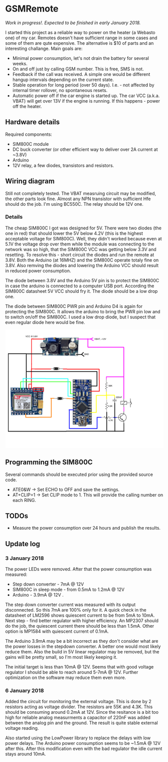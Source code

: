 # GSMRemote

*Work in progress!. Expected to be finished in early January 2018.*

I started this project as a reliable way to power on the heater (a Webasto one) of my car. Remotes doesn't have sufficient range in some cases and some of them are qute expensive. The alternative is $10 of parts and an interesting challange. Main goals are:
* Minimal power consumption, let's not drain the battery for several weeks.
* On and off just by calling GSM number. This is free, SMS is not.
* Feedback if the call was received. A simple one would be different hangup intervals depending on the current state.
* Stable operation for long period (over 50 days). I.e. - not affected by internal timer rollover, no spontaneous resets.
* Automatic power off if the car engine is started up. The car VCC (a.k.a. VBAT) will get over 13V if the engine is running. If this happens - power off the heater.

## Hardware details
Required components:
* SIM800C module
* DC buck converter (or other efficient way to deliver over 2A current at ~3.8V)
* Arduino
* 12V relay, a few diodes, transistors and resistors.

## Wiring diagram

Still not completely tested. The VBAT measruing circuit may be modified, the other parts look fine. Almost any NPN transistor with sufficient Hfe should do the job. I'm using BC550C. The relay should be 12V one.

### Details

The cheap SIM800C I got was designed for 5V. There were two diodes (the one in red) that should lower the 5V below 4.2V (this is the highest acceptable voltage for SIM800C). Well, they didn't worked because even at 5.1V the voltage drop over them while the module was connecting to the network was so high, that the SIM800C VCC was getting below 3.3V and resetting. To resolve this - short circuit the diodes and run the remote at 3.8V. Both the Arduino (at 16MHZ) and the SIM800C operate totaly fine on 3.8V. Also remving the diodes and lowering the Arduino VCC should result in reduced power consumption.

The diode between 3.8V and the Arduino 5V pin is to protect the SIM800C in case the arduino is connected to a computer USB port. According the SIM800C datasheet 5V VCC should fry it. The diode should be a low drop one.

The diode between SIM800C PWR pin and Arduino D4 is again for protecting the SIM800C. It allows the arduino to bring the PWR pin low and to switch on/off the SIM800C. I used a low drop diode, but I suspect that even regular diode here would be fine.

![GSM Remote wiring diagram](./schematic/gsm_remote.png "Wiring diagram")

## Programming the SIM800C

Several commands should be executed prior using the provided source code.
* ATE0&W -> Set ECHO to OFF and save the settings.
* AT+CLIP=1 -> Set CLIP mode to 1. This will provide the calling number on each RING.

## TODOs
* Measure the power consumption over 24 hours and publish the results.

## Update log

### 3 January 2018
The power LEDs were removed. After that the power consumption was measured:
* Step down converter - 7mA @ 12V
* SIM800C in sleep mode - from 0.5mA to 1.2mA @ 12V
* Arduino - 3.9mA @ 12V .

The step down converter current was measured with its output disconnected. So this 7mA are 100% only for it. A quick check in the datasheet of LM2596 shows quiescent current to be from 5mA to 10mA. Next step - find better regulator with higher efficiency. An MP2307 should do the job, the quiescent current there should be less than 1.5mA. Other option is MP1584 with quiescent current of 0.1mA.

The Arduino 3.9mA may be a bit incorrect as they don't consider what are the power losses in the stepdown converter. A better one would most likely reduce them. Also the build in 5V linear regulator may be removed, but the gains will be pretty small, so I'm most likely keeping it.

The initial target is less than 10mA @ 12V. Seems that with good voltage regulator I should be able to reach around 5-7mA @ 12V. Further optimization on the software may reduce them even more.

### 6 January 2018
Added the circuit for monitoring the external voltage. This is done by 2 resistors acting as voltage divider. The resistors are 55K and 4.3K. This should be consuming around 0.2mA at 12V. Since the resitance is a bit too high for reliable analog measurments a capacitor of 220nF was added between the analog pin and the ground. The result is quite stable external voltage reading.

Also started using the LowPower library to replace the delays with low power delays. The Arduino power consumption seems to be ~1.5mA @ 12V after this. After this modification even with the bad regulator the idle current stays around 10mA.